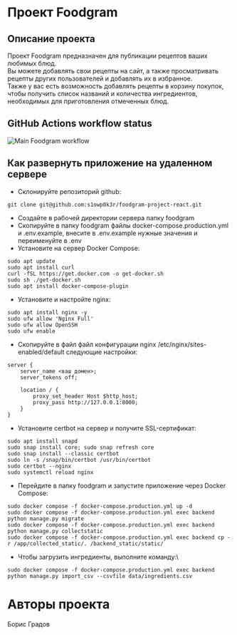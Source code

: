# Проект Foodgram
## Описание проекта
Проект Foodgram предназначен для публикации рецептов ваших любимых блюд.\
Вы можете добавлять свои рецепты на сайт,
а также просматривать рецепты других пользователей и добавлять их в избранное.\
Также у вас есть возможность добавлять рецепты в корзину покупок,
чтобы получить список названий и количества ингредиентов, необходимых
для приготовления отмеченных блюд.
## GitHub Actions workflow status
![Main Foodgram workflow](https://github.com/s1owp0k3r/foodgram-project-react/actions/workflows/main.yml/badge.svg)
## Как развернуть приложение на удаленном сервере
- Склонируйте репозиторий github:
```
git clone git@github.com:s1owp0k3r/foodgram-project-react.git
```
- Создайте в рабочей директории сервера папку foodgram
- Скопируйте в папку foodgram файлы docker-compose.production.yml
и .env.example, внесите в .env.example нужные значения и переименуйте в .env
- Установите на сервер Docker Compose:
```
sudo apt update
sudo apt install curl
curl -fSL https://get.docker.com -o get-docker.sh
sudo sh ./get-docker.sh
sudo apt install docker-compose-plugin
```
- Установите и настройте nginx:
```
sudo apt install nginx -y
sudo ufw allow 'Nginx Full'
sudo ufw allow OpenSSH
sudo ufw enable
```
- Скопируйте в файл файл конфигурации nginx /etc/nginx/sites-enabled/default
следующие настройки:
```
server {
    server_name <ваш домен>;
    server_tokens off;

    location / {
        proxy_set_header Host $http_host;
        proxy_pass http://127.0.0.1:8000;
    }
}
```
- Установите certbot на сервер и получите SSL-сертификат:
```
sudo apt install snapd
sudo snap install core; sudo snap refresh core
sudo snap install --classic certbot
sudo ln -s /snap/bin/certbot /usr/bin/certbot
sudo certbot --nginx
sudo systemctl reload nginx
```
- Перейдите в папку foodgram и запустите приложение через Docker Compose:
```
sudo docker compose -f docker-compose.production.yml up -d
sudo docker compose -f docker-compose.production.yml exec backend python manage.py migrate
sudo docker compose -f docker-compose.production.yml exec backend python manage.py collectstatic
sudo docker compose -f docker-compose.production.yml exec backend cp -r /app/collected_static/. /backend_static/static/
```
- Чтобы загрузить ингредиенты, выполните команду:\
```
sudo docker compose -f docker-compose.production.yml exec backend python manage.py import_csv --csvfile data/ingredients.csv
```
# Авторы проекта
Борис Градов
